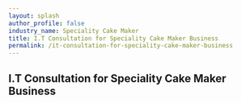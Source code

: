 ```yaml
---
layout: splash 
author_profile: false 
industry_name: Speciality Cake Maker
title: I.T Consultation for Speciality Cake Maker Business
permalink: /it-consultation-for-speciality-cake-maker-business
---
```


## I.T Consultation for Speciality Cake Maker Business